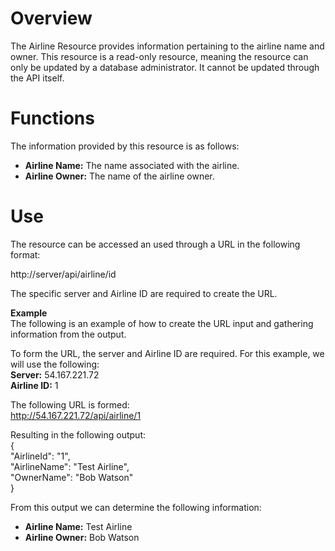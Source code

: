 # Overview  
The Airline Resource provides information pertaining to the airline name and owner. This resource is a read-only resource, meaning the resource can only be updated by a database administrator. It cannot be updated through the API itself.
# Functions  
The information provided by this resource is as follows:  
- **Airline Name:** The name associated with the airline.  
- **Airline Owner:** The name of the airline owner.
# Use  
The resource can be accessed an used through a URL in the following format:  
  
  http://server/api/airline/id  

  The specific server and Airline ID are required to create the URL.  

**Example**  
The following is an example of how to create the URL input and gathering information from the output.  

To form the URL, the server and Airline ID are required. For this example, we will use the following:  
**Server:** 54.167.221.72  
**Airline ID:** 1  
  
The following URL is formed:  
http://54.167.221.72/api/airline/1  
  
Resulting in the following output:  
{  
    "AirlineId": "1",  
    "AirlineName": "Test Airline",  
    "OwnerName": "Bob Watson"  
}  
  
  From this output we can determine the following information:  
  - **Airline Name:** Test Airline  
  - **Airline Owner:** Bob Watson
